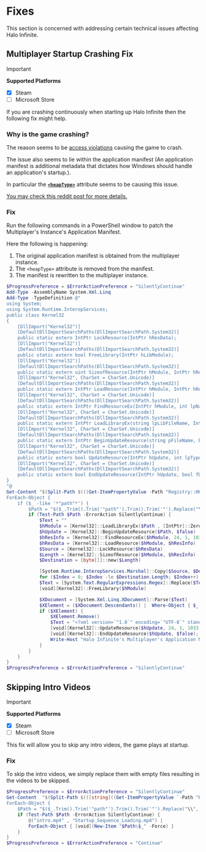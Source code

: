 # Fixes
This section is concerned with addressing certain technical issues affecting Halo Infinite.

## Multiplayer Startup Crashing Fix
> [!IMPORTANT]
> **Supported Platforms**
> - [x] Steam
> - [ ] Microsoft Store


If you are crashing continuously when starting up Halo Infinite then the following fix might help.

### Why is the game crashing?
The reason seems to be [access violations](# "An access violation simply means the game was trying to access an invalid memory address.") causing the game to crash.

The issue also seems to lie within the application manifest (An application manifest is additional metadata that dictates how Windows should handle an application's startup.).

In particular the [**`<heapType>`**](https://learn.microsoft.com/en-us/windows/win32/sbscs/application-manifests#heaptype) attribute seems to be causing this issue.

[You may check this reddit post for more details.](https://www.reddit.com/r/halo/comments/17ff7dc/potential_fix_for_crashing_upon_halo_infinite/)

### Fix
Run the following commands in a PowerShell window to patch the Multiplayer's Instance's Application Manifest.

Here the following is happening:
1. The original application manifest is obtained from the multiplayer instance.
2. The `<heapType>` attribute is removed from the manifest.
3. The manifest is rewritten to the multiplayer instance.


```powershell
$ProgressPreference = $ErrorActionPreference = "SilentlyContinue"
Add-Type -AssemblyName System.Xml.Linq
Add-Type -TypeDefinition @"
using System;
using System.Runtime.InteropServices;
public class Kernel32
{
    [DllImport("Kernel32")]
    [DefaultDllImportSearchPaths(DllImportSearchPath.System32)]
    public static extern IntPtr LockResource(IntPtr hResData);
    [DllImport("Kernel32")]
    [DefaultDllImportSearchPaths(DllImportSearchPath.System32)]
    public static extern bool FreeLibrary(IntPtr hLibModule);
    [DllImport("Kernel32")]
    [DefaultDllImportSearchPaths(DllImportSearchPath.System32)]
    public static extern uint SizeofResource(IntPtr hModule, IntPtr hResInfo);
    [DllImport("Kernel32", CharSet = CharSet.Unicode)]
    [DefaultDllImportSearchPaths(DllImportSearchPath.System32)]
    public static extern IntPtr LoadResource(IntPtr hModule, IntPtr hResInfo);
    [DllImport("Kernel32", CharSet = CharSet.Unicode)]
    [DefaultDllImportSearchPaths(DllImportSearchPath.System32)]
    public static extern IntPtr FindResourceEx(IntPtr hModule, int lpName, int lpType, ushort wLanguage);
    [DllImport("Kernel32", CharSet = CharSet.Unicode)]
    [DefaultDllImportSearchPaths(DllImportSearchPath.System32)]
    public static extern IntPtr LoadLibraryEx(string lpLibFileName, IntPtr hFile, uint dwFlags);
    [DllImport("Kernel32", CharSet = CharSet.Unicode)]
    [DefaultDllImportSearchPaths(DllImportSearchPath.System32)]
    public static extern IntPtr BeginUpdateResource(string pFileName, bool bDeleteExistingResources);
    [DllImport("Kernel32", CharSet = CharSet.Unicode)]
    [DefaultDllImportSearchPaths(DllImportSearchPath.System32)]
    public static extern bool UpdateResource(IntPtr hUpdate, int lpType, int lpName, int wLanguage, IntPtr lpData, uint cb);
    [DllImport("Kernel32", CharSet = CharSet.Unicode)]
    [DefaultDllImportSearchPaths(DllImportSearchPath.System32)]
    public static extern bool EndUpdateResource(IntPtr hUpdate, bool fDiscard);
}
"@
Get-Content "$(Split-Path $(((Get-ItemPropertyValue -Path "Registry::HKEY_CLASSES_ROOT\steam\Shell\Open\Command" -Name "(Default)") -Split "-", 2, "SimpleMatch")[0].Trim().Trim('"')))\config\libraryfolders.vdf" | 
ForEach-Object { 
    if ($_ -like '*"path"*') {
        $Path = "$($_.Trim().Trim('"path"').Trim().Trim('"').Replace("\\", "\"))\steamapps\common\Halo Infinite\game\HaloInfinite.exe" 
        if (Test-Path $Path -ErrorAction SilentlyContinue) {
            $Text = ""
            $hModule = [Kernel32]::LoadLibraryEx($Path , [IntPtr]::Zero, 0x00000002)
            $hUpdate = [Kernel32]::BeginUpdateResource($Path, $false)
            $hResInfo = [Kernel32]::FindResourceEx($hModule, 24, 1, 1033)
            $hResData = [Kernel32]::LoadResource($hModule, $hResInfo)
            $Source = [Kernel32]::LockResource($hResData)
            $Length = [Kernel32]::SizeofResource($hModule, $hResInfo)
            $Destination = [byte[]]::new($Length)

            [System.Runtime.InteropServices.Marshal]::Copy($Source, $Destination, 0, $Length)
            for ($Index = 0; $Index -le $Destination.Length; $Index++) { $Text += [char]$Destination[$Index] }
            $Text = [System.Text.RegularExpressions.Regex]::Replace($Text, "[^(\x09\x0A\x0D\x20-\xD7FF\xE000-\xFFFD\x10000-x10FFFF)]", '') -Replace '^\xEF\xBB\xBF', ''
            [void][Kernel32]::FreeLibrary($hModule)

            $XDocument = [System.Xml.Linq.XDocument]::Parse($Text)
            $XElement = ($XDocument.Descendants() |  Where-Object { $_.Name.LocalName -eq "heapType" })
            if ($XElement) {
                $XElement.Remove()
                $Text = "<?xml version=`"1.0`" encoding=`"UTF-8`" standalone=`"yes`"?>`n$($XDocument.ToString())"
                [void][Kernel32]::UpdateResource($hUpdate, 24, 1, 1033, [System.Runtime.InteropServices.Marshal]::StringToHGlobalAnsi($Text), $Text.Length);
                [void][Kernel32]::EndUpdateResource($hUpdate, $false);
                Write-Host "Halo Infinite's Multiplayer's Application Manifest has been patched!" -ForegroundColor Green
            }
        }
    } 
}
$ProgressPreference = $ErrorActionPreference = "SilentlyContinue"
```

## Skipping Intro Videos
> [!IMPORTANT]
> **Supported Platforms**
> - [x] Steam
> - [ ] Microsoft Store

This fix will allow you to skip any intro videos, the game plays at startup.

### Fix
To skip the intro videos, we simply replace them with empty files resulting in the videos to be skipped.

```powershell
$ProgressPreference = $ErrorActionPreference = "SilentlyContinue"
Get-Content  "$(Split-Path $(([string]((Get-ItemPropertyValue `-Path "Registry::HKEY_CLASSES_ROOT\steam\Shell\Open\Command" -Name "(Default)") -Split "-", 2, "SimpleMatch")[0]).Trim().Trim('"')))\config\libraryfolders.vdf" | 
ForEach-Object {
    $Path = "$($_.Trim().Trim('"path"').Trim().Trim('"').Replace("\\", "\"))\steamapps\common\Halo Infinite\videos" 
    if (Test-Path $Path -ErrorAction SilentlyContinue) { 
        @("intro.mp4" , "Startup_Sequence_Loading.mp4") |
        ForEach-Object { [void](New-Item "$Path\$_" -Force) }
    }
}
$ProgressPreference = $ErrorActionPreference = "Continue"
```